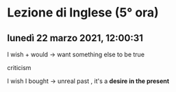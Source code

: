 # Lezione di Inglese (5° ora)

## lunedì 22 marzo 2021, 12:00:31

I wish  + would -> want something else to be true

criticism



I wish I bought -> unreal past , it's a **desire in the present**